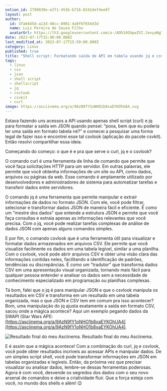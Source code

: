 ```yaml
---
notion_id: 2790830e-e2f1-453b-b716-8241def4ee87
layout: post
author:
  id: 3fa6445d-a13d-40cc-8901-4a9f6f654d3d
  name: Luiz Pereira de Souza Filho
  avatarUrl: https://lh3.googleusercontent.com/a-/AOh14GhpwZVI-JevyaNgTdlrOT6YN20cI6V9Kxtq38Ij8AQ=s100
date: 2023-07-17T15:40:00.000Z
last_modified_at: 2023-07-17T15:59:00.000Z
category: Linux
published: true
title: "Shell script: Formatando saída de API em tabela usando jq e csvlook"
tags:
  - linux
  - csv
  - json
  - shell script
  - shellscript
  - jq
  - csvlook
  - csvkit
  - curl
image: https://asciinema.org/a/9AzN9fY1oNHO1b8xaEYKOhUA4.svg
---
```


Estava fazendo uns acessos a API usando apenas shell script (curl) e jq para formatar a saída em JSON quando pensei: “poxa, bem que eu poderia ter uma saída em formato tabela né?” e comecei a pesquisar uma forma legal de fazer isso e encontrei esse tal csvlook (aplicação do pacote csvkit). Então resolvi compartilhar essa ideia.

Começando do começo: o que é e pra que serve o curl, jq e o csvlook?

O comando curl é uma ferramenta de linha de comando que permite que você faça solicitações HTTP para um servidor. Em outras palavras, ele permite que você obtenha informações de um site ou API, como dados, arquivos ou páginas da web. Esse comando é amplamente utilizado por desenvolvedores e administradores de sistema para automatizar tarefas e transferir dados entre servidores.

O comando jq é uma ferramenta que permite manipular e extrair informações de dados no formato JSON. Com ele, você pode filtrar, selecionar e transformar dados JSON de maneira fácil e eficiente. É como um "mestre dos dados" que entende a estrutura JSON e permite que você faça consultas e extraia apenas as informações relevantes que você precisa. Com o jq, você pode realizar tarefas complexas de análise de dados JSON com apenas alguns comandos simples.

E por fim, o comando csvlook que é uma ferramenta útil para visualizar e formatar dados armazenados em arquivos CSV. Ele permite que você visualize facilmente os dados em uma tabela legível, similar a uma planilha. Com o csvlook, você pode abrir arquivos CSV e obter uma visão clara das informações contidas neles, facilitando a identificação de padrões, tendências ou discrepâncias. É como um "tradutor" que transforma dados CSV em uma apresentação visual organizada, tornando mais fácil para qualquer pessoa entender e analisar os dados sem a necessidade de conhecimento especializado em programação ou planilhas complexas.

Tá bom, falei que o jq é para manipular JSON e que o csvlook manipula os resultados em CSV e transforma em um resultado em uma tabela organizada, mas o que JSON e CSV tem em comum pra isso acontecer? Bom, uma manipulação do jq ajusta exatamente a saída em formato CSV, sacou onde a mágica acontece? Aqui um exemplo pegando dados da SWAPI (Star Wars API): [https://asciinema.org/a/9AzN9fY1oNHO1b8xaEYKOhUA4](https://asciinema.org/a/9AzN9fY1oNHO1b8xaEYKOhUA4).

![Resultado final do meu Asciinema.](https://asciinema.org/a/9AzN9fY1oNHO1b8xaEYKOhUA4.svg)
<span class="caption">Resultado final do meu Asciinema.</span>

E é assim que a mágica acontece! Com a combinação do curl, jq e csvlook, você pode obter resultados incríveis ao acessar APIs e manipular dados. De um simples script shell, você pode transformar informações em JSON em tabelas organizadas e legíveis. Então, da próxima vez que precisar visualizar ou analisar dados, lembre-se dessas ferramentas poderosas. Agora é com você, desvende os segredos dos dados com o seu novo arsenal de comandos e deixe a criatividade fluir. Que a força esteja com você, no mundo dos shells e além! 😉

